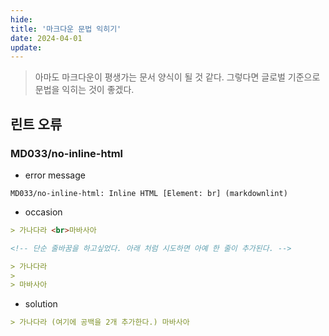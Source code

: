 ```yaml
---
hide:
title: '마크다운 문법 익히기'
date: 2024-04-01
update:
---
```


> 아마도 마크다운이 평생가는 문서 양식이 될 것 같다. 그렇다면 글로벌 기준으로 문법을 익히는 것이 좋겠다.

## 린트 오류

### MD033/no-inline-html

- error message

```
MD033/no-inline-html: Inline HTML [Element: br] (markdownlint)
```

- occasion

```markdown
> 가나다라 <br>마바사아

<!-- 단순 줄바꿈을 하고싶었다. 아래 처럼 시도하면 아예 한 줄이 추가된다. -->

> 가나다라
>
> 마바사아
```

- solution

```markdown
> 가나다라 (여기에 공백을 2개 추가한다.) 마바사아
```
